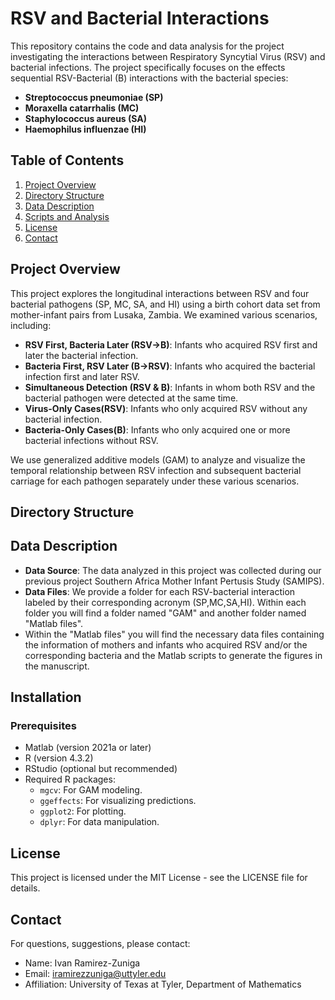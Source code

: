 # RSV and Bacterial Interactions

This repository contains the code and data analysis for the project investigating the interactions between Respiratory Syncytial Virus (RSV) and bacterial infections. The project specifically focuses on the effects sequential RSV-Bacterial (B) interactions with the bacterial species:
- **Streptococcus pneumoniae (SP)**
- **Moraxella catarrhalis (MC)**
- **Staphylococcus aureus (SA)**
- **Haemophilus influenzae (HI)**

## Table of Contents
1. [Project Overview](#project-overview)
2. [Directory Structure](#directory-structure)
3. [Data Description](#data-description)
6. [Scripts and Analysis](#scripts-and-analysis)
9. [License](#license)
10. [Contact](#contact)

## Project Overview
This project explores the longitudinal interactions between RSV and four bacterial pathogens (SP, MC, SA, and HI) using a birth cohort data set from mother-infant pairs from Lusaka, Zambia. We examined various scenarios, including:
- **RSV First, Bacteria Later (RSV->B)**: Infants who acquired RSV first and later the bacterial infection.
- **Bacteria First, RSV Later (B->RSV)**: Infants who acquired the bacterial infection first and later RSV.
- **Simultaneous Detection (RSV & B)**: Infants in whom both RSV and the bacterial pathogen were detected at the same time.
- **Virus-Only Cases(RSV)**: Infants who only acquired RSV without any bacterial infection.
- **Bacteria-Only Cases(B)**: Infants who only acquired one or more bacterial infections without RSV.

We use generalized additive models (GAM) to analyze and visualize the temporal relationship between RSV infection and subsequent bacterial carriage for each pathogen separately under these various scenarios.

## Directory Structure



## Data Description
- **Data Source**: The data analyzed in this project was collected during our previous project Southern Africa Mother Infant Pertusis Study (SAMIPS).
- **Data Files**: We provide a folder for each RSV-bacterial interaction labeled by their corresponding acronym (SP,MC,SA,HI). Within each folder you will find a folder named "GAM" and another folder named "Matlab files".  
- Within the "Matlab files" you will find the necessary data files containing the information of mothers and infants who acquired RSV and/or the corresponding bacteria and the Matlab scripts to generate the figures in the manuscript. 

## Installation
### Prerequisites
- Matlab (version 2021a or later)
- R (version 4.3.2)
- RStudio (optional but recommended)
- Required R packages:
  - `mgcv`: For GAM modeling.
  - `ggeffects`: For visualizing predictions.
  - `ggplot2`: For plotting.
  - `dplyr`: For data manipulation.

## License
This project is licensed under the MIT License - see the LICENSE file for details.

## Contact

For questions, suggestions, please contact:

- Name: Ivan Ramirez-Zuniga
- Email: iramirezzuniga@uttyler.edu
- Affiliation: University of Texas at Tyler, Department of Mathematics

